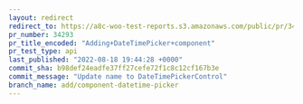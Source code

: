 ```yaml
---
layout: redirect
redirect_to: https://a8c-woo-test-reports.s3.amazonaws.com/public/pr/34293/api/index.html
pr_number: 34293
pr_title_encoded: "Adding+DateTimePicker+component"
pr_test_type: api
last_published: "2022-08-18 19:44:28 +0000"
commit_sha: b98def24eadfe37ff27cefe72f1c8c12cf167b3e
commit_message: "Update name to DateTimePickerControl"
branch_name: add/component-datetime-picker
---
```

